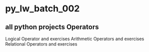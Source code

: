 # py_lw_batch_002
all python projects 
Operators
-------------
Logical Operator and exercises
Arithmetic Operators and exercises
Relational Operators and exercises 